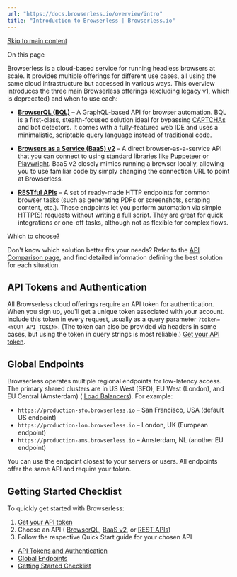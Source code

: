 ```yaml
---
url: "https://docs.browserless.io/overview/intro"
title: "Introduction to Browserless | Browserless.io"
---
```


[Skip to main content](https://docs.browserless.io/overview/intro#__docusaurus_skipToContent_fallback)

On this page

Browserless is a cloud-based service for running headless browsers at scale. It provides multiple offerings for different use cases, all using the same cloud infrastructure but accessed in various ways. This overview introduces the three main Browserless offerings (excluding legacy v1, which is deprecated) and when to use each:

- **[BrowserQL (BQL)](https://docs.browserless.io/browserql/start)** – A GraphQL-based API for browser automation. BQL is a first-class, stealth-focused solution ideal for bypassing [CAPTCHAs](https://docs.browserless.io/browserql/bot-detection/solving-captchas) and bot detectors. It comes with a fully-featured web IDE and uses a minimalistic, scriptable query language instead of traditional code.

- **[Browsers as a Service (BaaS) v2](https://docs.browserless.io/baas/start)** – A direct browser-as-a-service API that you can connect to using standard libraries like [Puppeteer](https://docs.browserless.io/baas/start#connecting-puppeteer) or [Playwright](https://docs.browserless.io/baas/start#connecting-playwright). BaaS v2 closely mimics running a browser locally, allowing you to use familiar code by simply changing the connection URL to point at Browserless.

- **[RESTful APIs](https://docs.browserless.io/rest-apis/intro)** – A set of ready-made HTTP endpoints for common browser tasks (such as generating PDFs or screenshots, scraping content, etc.). These endpoints let you perform automation via simple HTTP(S) requests without writing a full script. They are great for quick integrations or one-off tasks, although not as flexible for complex flows.


Which to choose?

Don't know which solution better fits your needs? Refer to the [API Comparison page](https://docs.browserless.io/overview/comparison), and find detailed information defining the best solution for each situation.

## API Tokens and Authentication [​](https://docs.browserless.io/overview/intro\#api-tokens-and-authentication "Direct link to API Tokens and Authentication")

All Browserless cloud offerings require an API token for authentication. When you sign up, you'll get a unique token associated with your account. Include this token in every request, usually as a query parameter `?token=<YOUR_API_TOKEN>`. (The token can also be provided via headers in some cases, but using the token in query strings is most reliable.) [Get your API token](https://account.browserless.io/).

## Global Endpoints [​](https://docs.browserless.io/overview/intro\#global-endpoints "Direct link to Global Endpoints")

Browserless operates multiple regional endpoints for low-latency access. The primary shared clusters are in US West (SFO), EU West (London), and EU Central (Amsterdam) ( [Load Balancers](https://docs.browserless.io/baas/load-balancers)). For example:

- `https://production-sfo.browserless.io` – San Francisco, USA (default US endpoint)
- `https://production-lon.browserless.io` – London, UK (European endpoint)
- `https://production-ams.browserless.io` – Amsterdam, NL (another EU endpoint)

You can use the endpoint closest to your servers or users. All endpoints offer the same API and require your token.

## Getting Started Checklist [​](https://docs.browserless.io/overview/intro\#getting-started-checklist "Direct link to Getting Started Checklist")

To quickly get started with Browserless:

1. [Get your API token](https://account.browserless.io/)
2. Choose an API ( [BrowserQL](https://docs.browserless.io/browserql/start), [BaaS v2](https://docs.browserless.io/baas/start), or [REST APIs](https://docs.browserless.io/rest-apis/intro))
3. Follow the respective Quick Start guide for your chosen API

- [API Tokens and Authentication](https://docs.browserless.io/overview/intro#api-tokens-and-authentication)
- [Global Endpoints](https://docs.browserless.io/overview/intro#global-endpoints)
- [Getting Started Checklist](https://docs.browserless.io/overview/intro#getting-started-checklist)